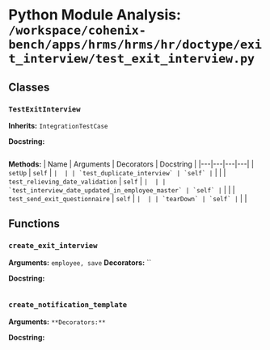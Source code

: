# Python Module Analysis: `/workspace/cohenix-bench/apps/hrms/hrms/hr/doctype/exit_interview/test_exit_interview.py`

## Classes

### `TestExitInterview`
**Inherits:** `IntegrationTestCase`


**Docstring:**
```

```

**Methods:**
| Name | Arguments | Decorators | Docstring |
|---|---|---|---|
| `setUp` | `self` | `` |  |
| `test_duplicate_interview` | `self` | `` |  |
| `test_relieving_date_validation` | `self` | `` |  |
| `test_interview_date_updated_in_employee_master` | `self` | `` |  |
| `test_send_exit_questionnaire` | `self` | `` |  |
| `tearDown` | `self` | `` |  |





## Functions

### `create_exit_interview`
**Arguments:** `employee, save`
**Decorators:** ``

**Docstring:**
```

```
### `create_notification_template`
**Arguments:** ``
**Decorators:** ``

**Docstring:**
```

```


